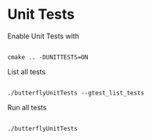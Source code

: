 # Unit Tests

Enable Unit Tests with
<pre><code>
cmake .. -DUNITTESTS=ON
</code></pre>

List all tests
<pre><code>
./butterflyUnitTests --gtest_list_tests
</code></pre>

Run all tests
<pre><code>
./butterflyUnitTests
</code></pre>